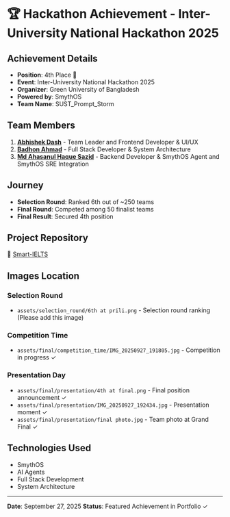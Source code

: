 # 🏆 Hackathon Achievement - Inter-University National Hackathon 2025

## Achievement Details
- **Position**: 4th Place 🎉
- **Event**: Inter-University National Hackathon 2025
- **Organizer**: Green University of Bangladesh
- **Powered by**: SmythOS
- **Team Name**: SUST_Prompt_Storm

## Team Members
1. **[Abhishek Dash](https://www.linkedin.com/in/abhishek-dash-60762322a/)** - Team Leader and Frontend Developer & UI/UX
2. **[Badhon Ahmad](https://www.linkedin.com/in/badhon-ahmad-5a5894225/)** - Full Stack Developer & System Architecture
3. **[Md Ahasanul Haque Sazid](https://www.linkedin.com/in/sksazid/)** - Backend Developer & SmythOS Agent and SmythOS SRE Integration

## Journey
- **Selection Round**: Ranked 6th out of ~250 teams
- **Final Round**: Competed among 50 finalist teams
- **Final Result**: Secured 4th position

## Project Repository
🔗 [Smart-IELTS](https://github.com/sksazid01/Smart-IELTS)

## Images Location

### Selection Round
- `assets/selection_round/6th at prili.png` - Selection round ranking (Please add this image)

### Competition Time
- `assets/final/competition_time/IMG_20250927_191805.jpg` - Competition in progress ✓

### Presentation Day
- `assets/final/presentation/4th at final.png` - Final position announcement ✓
- `assets/final/presentation/IMG_20250927_192434.jpg` - Presentation moment ✓
- `assets/final/presentation/final photo.jpg` - Team photo at Grand Final ✓

## Technologies Used
- SmythOS
- AI Agents
- Full Stack Development
- System Architecture

---
**Date**: September 27, 2025
**Status**: Featured Achievement in Portfolio ✓
